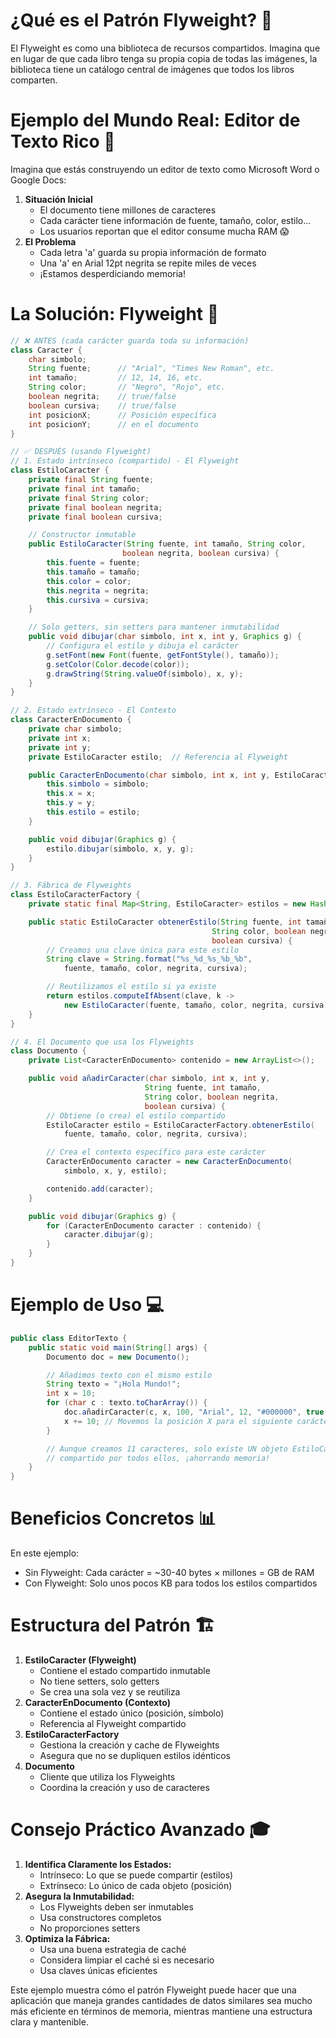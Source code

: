 # ¿Qué es el Patrón Flyweight? 🎨

El Flyweight es como una biblioteca de recursos compartidos. Imagina que en lugar de que cada libro tenga su propia copia de todas las imágenes, la biblioteca tiene un catálogo central de imágenes que todos los libros comparten.

# Ejemplo del Mundo Real: Editor de Texto Rico 📝

Imagina que estás construyendo un editor de texto como Microsoft Word o Google Docs:

1.  **Situación Inicial**
    - El documento tiene millones de caracteres
    - Cada carácter tiene información de fuente, tamaño, color, estilo...
    - Los usuarios reportan que el editor consume mucha RAM 😱
2.  **El Problema**
    - Cada letra 'a' guarda su propia información de formato
    - Una 'a' en Arial 12pt negrita se repite miles de veces
    - ¡Estamos desperdiciando memoria!

# La Solución: Flyweight 🚀

```java
// ❌ ANTES (cada carácter guarda toda su información)
class Caracter {
    char simbolo;
    String fuente;      // "Arial", "Times New Roman", etc.
    int tamaño;         // 12, 14, 16, etc.
    String color;       // "Negro", "Rojo", etc.
    boolean negrita;    // true/false
    boolean cursiva;    // true/false
    int posicionX;      // Posición específica
    int posicionY;      // en el documento
}

// ✅ DESPUÉS (usando Flyweight)
// 1. Estado intrínseco (compartido) - El Flyweight
class EstiloCaracter {
    private final String fuente;
    private final int tamaño;
    private final String color;
    private final boolean negrita;
    private final boolean cursiva;

    // Constructor inmutable
    public EstiloCaracter(String fuente, int tamaño, String color,
                         boolean negrita, boolean cursiva) {
        this.fuente = fuente;
        this.tamaño = tamaño;
        this.color = color;
        this.negrita = negrita;
        this.cursiva = cursiva;
    }

    // Solo getters, sin setters para mantener inmutabilidad
    public void dibujar(char simbolo, int x, int y, Graphics g) {
        // Configura el estilo y dibuja el carácter
        g.setFont(new Font(fuente, getFontStyle(), tamaño));
        g.setColor(Color.decode(color));
        g.drawString(String.valueOf(simbolo), x, y);
    }
}

// 2. Estado extrínseco - El Contexto
class CaracterEnDocumento {
    private char simbolo;
    private int x;
    private int y;
    private EstiloCaracter estilo;  // Referencia al Flyweight

    public CaracterEnDocumento(char simbolo, int x, int y, EstiloCaracter estilo) {
        this.simbolo = simbolo;
        this.x = x;
        this.y = y;
        this.estilo = estilo;
    }

    public void dibujar(Graphics g) {
        estilo.dibujar(simbolo, x, y, g);
    }
}

// 3. Fábrica de Flyweights
class EstiloCaracterFactory {
    private static final Map<String, EstiloCaracter> estilos = new HashMap<>();

    public static EstiloCaracter obtenerEstilo(String fuente, int tamaño,
                                             String color, boolean negrita,
                                             boolean cursiva) {
        // Creamos una clave única para este estilo
        String clave = String.format("%s_%d_%s_%b_%b",
            fuente, tamaño, color, negrita, cursiva);

        // Reutilizamos el estilo si ya existe
        return estilos.computeIfAbsent(clave, k ->
            new EstiloCaracter(fuente, tamaño, color, negrita, cursiva));
    }
}

// 4. El Documento que usa los Flyweights
class Documento {
    private List<CaracterEnDocumento> contenido = new ArrayList<>();

    public void añadirCaracter(char simbolo, int x, int y,
                              String fuente, int tamaño,
                              String color, boolean negrita,
                              boolean cursiva) {
        // Obtiene (o crea) el estilo compartido
        EstiloCaracter estilo = EstiloCaracterFactory.obtenerEstilo(
            fuente, tamaño, color, negrita, cursiva);

        // Crea el contexto específico para este carácter
        CaracterEnDocumento caracter = new CaracterEnDocumento(
            simbolo, x, y, estilo);

        contenido.add(caracter);
    }

    public void dibujar(Graphics g) {
        for (CaracterEnDocumento caracter : contenido) {
            caracter.dibujar(g);
        }
    }
}
```

# Ejemplo de Uso 💻

```java
public class EditorTexto {
    public static void main(String[] args) {
        Documento doc = new Documento();

        // Añadimos texto con el mismo estilo
        String texto = "¡Hola Mundo!";
        int x = 10;
        for (char c : texto.toCharArray()) {
            doc.añadirCaracter(c, x, 100, "Arial", 12, "#000000", true, false);
            x += 10; // Movemos la posición X para el siguiente carácter
        }

        // Aunque creamos 11 caracteres, solo existe UN objeto EstiloCaracter
        // compartido por todos ellos, ¡ahorrando memoria!
    }
}
```

# Beneficios Concretos 📊

En este ejemplo:

- Sin Flyweight: Cada carácter = ~30-40 bytes × millones = GB de RAM
- Con Flyweight: Solo unos pocos KB para todos los estilos compartidos

# Estructura del Patrón 🏗️

1.  **EstiloCaracter (Flyweight)**
    - Contiene el estado compartido inmutable
    - No tiene setters, solo getters
    - Se crea una sola vez y se reutiliza
2.  **CaracterEnDocumento (Contexto)**
    - Contiene el estado único (posición, símbolo)
    - Referencia al Flyweight compartido
3.  **EstiloCaracterFactory**
    - Gestiona la creación y cache de Flyweights
    - Asegura que no se dupliquen estilos idénticos
4.  **Documento**
    - Cliente que utiliza los Flyweights
    - Coordina la creación y uso de caracteres

# Consejo Práctico Avanzado 🎓

1.  **Identifica Claramente los Estados:**
    - Intrínseco: Lo que se puede compartir (estilos)
    - Extrínseco: Lo único de cada objeto (posición)
2.  **Asegura la Inmutabilidad:**
    - Los Flyweights deben ser inmutables
    - Usa constructores completos
    - No proporciones setters
3.  **Optimiza la Fábrica:**
    - Usa una buena estrategia de caché
    - Considera limpiar el caché si es necesario
    - Usa claves únicas eficientes

Este ejemplo muestra cómo el patrón Flyweight puede hacer que una aplicación que maneja grandes cantidades de datos similares sea mucho más eficiente en términos de memoria, mientras mantiene una estructura clara y mantenible.
